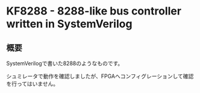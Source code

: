 # KF8288 - 8288-like bus controller written in SystemVerilog

## 概要
SystemVerilogで書いた8288のようなものです。

シュミレータで動作を確認しましたが、FPGAへコンフィグレーションして確認を行ってはいません。

